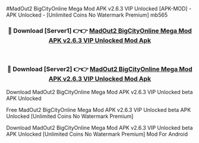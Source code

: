 #MadOut2 BigCityOnline Mega Mod APK v2.6.3 VIP Unlocked [APK-MOD] - APK Unlocked - [Unlimited Coins No Watermark Premium] mb565



<div align="center">

<h3>🔴 Download [Server1] 👉👉 <a href="https://momento.my/?title=MadOut2_BigCityOnline_Mega_Mod_APK_v2.6.3_VIP_Unlocked">MadOut2 BigCityOnline Mega Mod APK v2.6.3 VIP Unlocked Mod Apk</a></h3><br>

<h3>🔴 Download [Server2] 👉👉 <a href="https://momento.my/?title=MadOut2_BigCityOnline_Mega_Mod_APK_v2.6.3_VIP_Unlocked">MadOut2 BigCityOnline Mega Mod APK v2.6.3 VIP Unlocked Mod Apk</a></h3>
</div>



Download MadOut2 BigCityOnline Mega Mod APK v2.6.3 VIP Unlocked beta APK Unlocked

Free MadOut2 BigCityOnline Mega Mod APK v2.6.3 VIP Unlocked beta APK Unlocked [Unlimited Coins No Watermark Premium]

Download MadOut2 BigCityOnline Mega Mod APK v2.6.3 VIP Unlocked beta APK Unlocked [Unlimited Coins No Watermark Premium] Mod For Android
